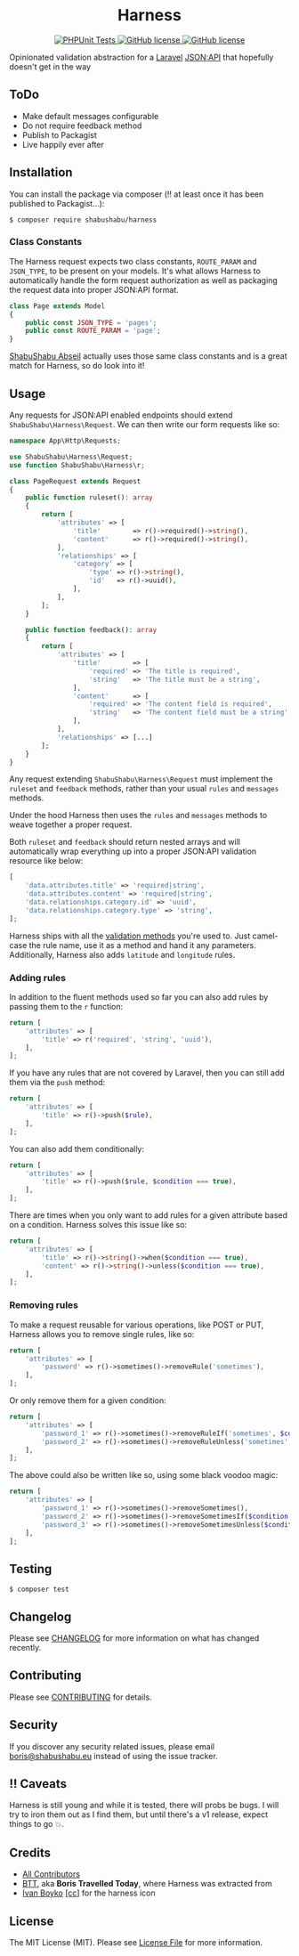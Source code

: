 <p align="center">
    <img alt="" src="https://github.com/ShabuShabu/Harness/blob/develop/harness.png"/>
</p>

<h1 align="center">Harness</h1>

<p align="center">
    <a href="https://github.com/ShabuShabu/Harness/actions?query=workflow%3A%22Run+PHPUnit+tests%22">
        <img alt="PHPUnit Tests" src="https://github.com/ShabuShabu/Harness/workflows/Run%20PHPUnit%20tests/badge.svg"/>
    </a>
    <a href="https://github.com/ShabuShabu/Harness/blob/develop/LICENSE.md">
        <img alt="GitHub license" src="https://img.shields.io/github/license/ShabuShabu/Harness">
    </a>
    <a href="https://github.com/ShabuShabu/Harness/tags">
        <img alt="GitHub license" src="https://img.shields.io/github/v/tag/ShabuShabu/Harness.svg?sort=semver">
    </a>
</p>


Opinionated validation abstraction for a [Laravel](https://laravel.com/) [JSON:API](https://jsonapi.org/) that hopefully doesn't get in the way

## ToDo

- Make default messages configurable
- Do not require feedback method
- Publish to Packagist
- Live happily ever after

## Installation

You can install the package via composer (:bangbang: at least once it has been published to Packagist...):

```
$ composer require shabushabu/harness
```

### Class Constants

The Harness request expects two class constants, `ROUTE_PARAM` and `JSON_TYPE`, to be present on your models. It's what allows Harness to automatically handle the form request authorization as well as packaging the request data into proper JSON:API format.

```php
class Page extends Model
{
    public const JSON_TYPE = 'pages';
    public const ROUTE_PARAM = 'page';
}
```

[ShabuShabu Abseil](https://github.com/ShabuShabu/Abseil) actually uses those same class constants and is a great match for Harness, so do look into it!

## Usage

Any requests for JSON:API enabled endpoints should extend `ShabuShabu\Harness\Request`.
We can then write our form requests like so:

```php
namespace App\Http\Requests;

use ShabuShabu\Harness\Request;
use function ShabuShabu\Harness\r;

class PageRequest extends Request
{
    public function ruleset(): array
    {
        return [
            'attributes' => [
                'title'        => r()->required()->string(),
                'content'      => r()->required()->string(),
            ],
            'relationships' => [
                'category' => [
                    'type' => r()->string(),
                    'id'   => r()->uuid(),
                ],
            ],
        ];
    }

    public function feedback(): array
    {
        return [
            'attributes' => [
                'title'        => [
                    'required' => 'The title is required',
                    'string'   => 'The title must be a string',
                ],
                'content'      => [
                    'required' => 'The content field is required',
                    'string'   => 'The content field must be a string',
                ],
            ],
            'relationships' => [...]
        ];
    }
}
```

Any request extending `ShabuShabu\Harness\Request` must implement the `ruleset` and `feedback` methods, rather than your usual `rules` and `messages` methods.

Under the hood Harness then uses the `rules` and `messages` methods to weave together a proper request.

Both `ruleset` and `feedback` should return nested arrays and will automatically wrap everything up into a proper JSON:API validation resource like below:

```php
[
    'data.attributes.title' => 'required|string',
    'data.attributes.content' => 'required|string',
    'data.relationships.category.id' => 'uuid',
    'data.relationships.category.type' => 'string',
];
```

Harness ships with all the [validation methods](https://laravel.com/docs/7.x/validation#available-validation-rules) you're used to.
Just camel-case the rule name, use it as a method and hand it any parameters.
Additionally, Harness also adds `latitude` and `longitude` rules.

### Adding rules

In addition to the fluent methods used so far you can also add rules by passing them to the `r` function:

```php
return [
    'attributes' => [
        'title' => r('required', 'string', 'uuid'),
    ],
];
```


If you have any rules that are not covered by Laravel, then you can still add them via the `push` method:

```php
return [
    'attributes' => [
        'title' => r()->push($rule),
    ],
];
```

You can also add them conditionally:

```php
return [
    'attributes' => [
        'title' => r()->push($rule, $condition === true),
    ],
];
```

There are times when you only want to add rules for a given attribute based on a condition. Harness solves this issue like so:

```php
return [
    'attributes' => [
        'title' => r()->string()->when($condition === true),
        'content' => r()->string()->unless($condition === true),
    ],
];
```

### Removing rules

To make a request reusable for various operations, like POST or PUT, Harness allows you to remove single rules, like so: 

```php
return [
    'attributes' => [
        'password' => r()->sometimes()->removeRule('sometimes'),
    ],
];
```

Or only remove them for a given condition:

```php
return [
    'attributes' => [
        'password_1' => r()->sometimes()->removeRuleIf('sometimes', $condition === true),
        'password_2' => r()->sometimes()->removeRuleUnless('sometimes', $condition === true),
    ],
];
```

The above could also be written like so, using some black voodoo magic:

```php
return [
    'attributes' => [
        'password_1' => r()->sometimes()->removeSometimes(),
        'password_2' => r()->sometimes()->removeSometimesIf($condition === true),
        'password_3' => r()->sometimes()->removeSometimesUnless($condition === true),
    ],
];
```

## Testing

```
$ composer test
```

## Changelog

Please see [CHANGELOG](CHANGELOG.md) for more information on what has changed recently.

## Contributing

Please see [CONTRIBUTING](CONTRIBUTING.md) for details.

## Security

If you discover any security related issues, please email boris@shabushabu.eu instead of using the issue tracker.

## :bangbang: Caveats

Harness is still young and while it is tested, there will probs be bugs. I will try to iron them out as I find them, but until there's a v1 release, expect things to go :boom:.

## Credits

- [All Contributors](../../contributors)
- [BTT](https://boris.travelled.today), aka **Boris Travelled Today**, where Harness was extracted from
- [Ivan Boyko](https://www.iconfinder.com/visualpharm) [[cc]](https://creativecommons.org/licenses/by/3.0/) for the harness icon

## License

The MIT License (MIT). Please see [License File](LICENSE.md) for more information.
